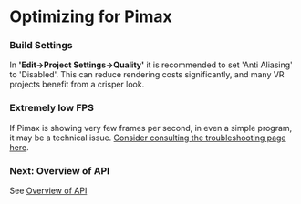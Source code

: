 # Optimizing for Pimax

### Build Settings

In **'Edit->Project Settings->Quality'** it is recommended to set 'Anti Aliasing' to 'Disabled'. This can reduce rendering costs significantly, and many VR projects benefit from a crisper look.

### Extremely low FPS

If Pimax is showing very few frames per second, in even a simple program, it may be a technical issue. [Consider consulting the troubleshooting page here](/docs/troubleshooting.md).

### Next: Overview of API

See [Overview of API](/docs/api-overview.md)
